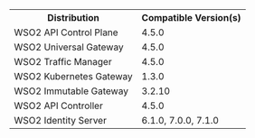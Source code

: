 <table>
    <colgroup>
        <col />
        <col />
        <col />
    </colgroup>
    <tbody>
        <tr>
            <th colspan="2">Distribution</th>
            <th>Compatible Version(s)</th>
        </tr>
        <tr>
            <td colspan="2">WSO2 API Control Plane</td>
            <td>4.5.0</td>
        </tr>
        <tr>
            <td colspan="2">WSO2 Universal Gateway</td>
            <td>4.5.0</td>
        </tr>
        <tr>
            <td colspan="2">WSO2 Traffic Manager</td>
            <td>4.5.0</td>
        </tr>
        <tr>
            <td colspan="2">WSO2 Kubernetes Gateway</td>
            <td>1.3.0</td>
        </tr>
        <tr>
            <td colspan="2">WSO2 Immutable Gateway</td>
            <td>3.2.10</td>
        </tr>
        <tr>
            <td colspan="2">WSO2 API Controller</td>
            <td>4.5.0</td>
        </tr>
        <tr>
            <td colspan="2">WSO2 Identity Server</td>
            <td>6.1.0, 7.0.0, 7.1.0</td>
        </tr>
    </tbody>
</table>